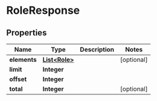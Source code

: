 
# RoleResponse

## Properties
Name | Type | Description | Notes
------------ | ------------- | ------------- | -------------
**elements** | [**List&lt;Role&gt;**](Role.md) |  |  [optional]
**limit** | **Integer** |  | 
**offset** | **Integer** |  | 
**total** | **Integer** |  |  [optional]



